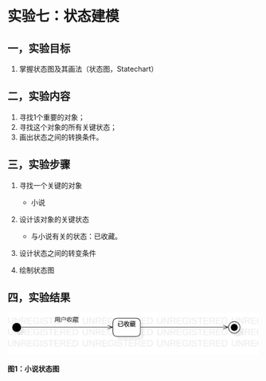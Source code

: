 # 实验七：状态建模

## 一，实验目标

1. 掌握状态图及其画法（状态图，Statechart）

## 二，实验内容

1. 寻找1个重要的对象；
2. 寻找这个对象的所有关键状态；
3. 画出状态之间的转换条件。

## 三，实验步骤

1. 寻找一个关键的对象
    - 小说
2. 设计该对象的关键状态

    - 与小说有关的状态：已收藏。

3. 设计状态之间的转变条件

4. 绘制状态图

## 四，实验结果

![小说状态图](./lab7_stateDiagram1.jpg)

**图1：小说状态图**
